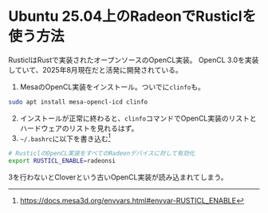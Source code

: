 # Ubuntu 25.04上のRadeonでRusticlを使う方法

RusticlはRustで実装されたオープンソースのOpenCL実装。
OpenCL 3.0を実装していて、2025年8月現在だと活発に開発されている。

1. MesaのOpenCL実装をインストール。ついでに`clinfo`も。
```sh
sudo apt install mesa-opencl-icd clinfo
```
2. インストールが正常に終わると、`clinfo`コマンドでOpenCL実装のリストとハードウェアのリストを見れるはず。
3. `~/.bashrc`に以下を書き込む[^1]
```sh
# RusticlのOpenCL実装をすべてのRadeonデバイスに対して有効化
export RUSTICL_ENABLE=radeonsi
```

3を行わないとCloverという古いOpenCL実装が読み込まれてしまう。

[^1]: https://docs.mesa3d.org/envvars.html#envvar-RUSTICL_ENABLE
